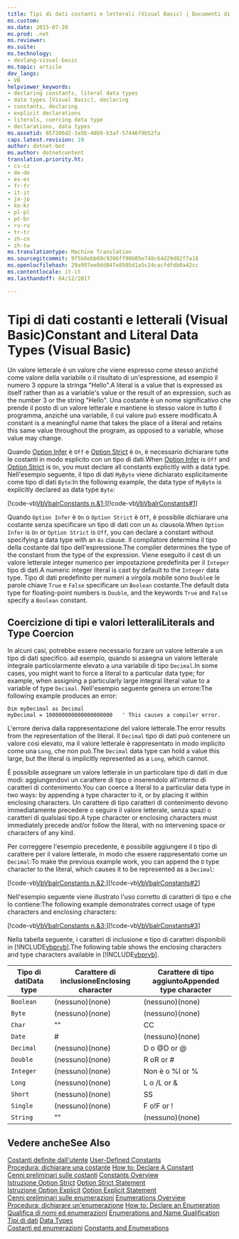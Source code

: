 ```yaml
---
title: Tipi di dati costanti e letterali (Visual Basic) | Documenti di Microsoft
ms.custom: 
ms.date: 2015-07-20
ms.prod: .net
ms.reviewer: 
ms.suite: 
ms.technology:
- devlang-visual-basic
ms.topic: article
dev_langs:
- VB
helpviewer_keywords:
- declaring constants, literal data types
- data types [Visual Basic], declaring
- constants, declaring
- explicit declarations
- literals, coercing data type
- declarations, data types
ms.assetid: 057206d2-3a5b-40b9-b3af-57446f9b52fa
caps.latest.revision: 19
author: dotnet-bot
ms.author: dotnetcontent
translation.priority.ht:
- cs-cz
- de-de
- es-es
- fr-fr
- it-it
- ja-jp
- ko-kr
- pl-pl
- pt-br
- ru-ru
- tr-tr
- zh-cn
- zh-tw
ms.translationtype: Machine Translation
ms.sourcegitcommit: 9f5b8ebb69c9206ff90b05e748c64d29d82f7a16
ms.openlocfilehash: 29a997ee0dd847e8505d1a5c24cacfdfdb0a42cc
ms.contentlocale: it-it
ms.lasthandoff: 04/12/2017

---
```

# <a name="constant-and-literal-data-types-visual-basic"></a><span data-ttu-id="5521c-102">Tipi di dati costanti e letterali (Visual Basic)</span><span class="sxs-lookup"><span data-stu-id="5521c-102">Constant and Literal Data Types (Visual Basic)</span></span>
<span data-ttu-id="5521c-103">Un valore letterale è un valore che viene espresso come stesso anziché come valore della variabile o il risultato di un'espressione, ad esempio il numero 3 oppure la stringa "Hello".</span><span class="sxs-lookup"><span data-stu-id="5521c-103">A literal is a value that is expressed as itself rather than as a variable's value or the result of an expression, such as the number 3 or the string "Hello".</span></span> <span data-ttu-id="5521c-104">Una costante è un nome significativo che prende il posto di un valore letterale e mantiene lo stesso valore in tutto il programma, anziché una variabile, il cui valore può essere modificato.</span><span class="sxs-lookup"><span data-stu-id="5521c-104">A constant is a meaningful name that takes the place of a literal and retains this same value throughout the program, as opposed to a variable, whose value may change.</span></span>  
  
 <span data-ttu-id="5521c-105">Quando [Option Infer](../../../../visual-basic/language-reference/statements/option-infer-statement.md) è `Off` e [Option Strict](../../../../visual-basic/language-reference/statements/option-strict-statement.md) è `On`, è necessario dichiarare tutte le costanti in modo esplicito con un tipo di dati.</span><span class="sxs-lookup"><span data-stu-id="5521c-105">When [Option Infer](../../../../visual-basic/language-reference/statements/option-infer-statement.md) is `Off` and [Option Strict](../../../../visual-basic/language-reference/statements/option-strict-statement.md) is `On`, you must declare all constants explicitly with a data type.</span></span> <span data-ttu-id="5521c-106">Nell'esempio seguente, il tipo di dati `MyByte` viene dichiarato esplicitamente come tipo di dati `Byte`:</span><span class="sxs-lookup"><span data-stu-id="5521c-106">In the following example, the data type of `MyByte` is explicitly declared as data type `Byte`:</span></span>  
  
 <span data-ttu-id="5521c-107">[!code-vb[VbVbalrConstants n.&1;](../../../../visual-basic/programming-guide/language-features/constants-enums/codesnippet/VisualBasic/constant-and-literal-data-types_1.vb)]</span><span class="sxs-lookup"><span data-stu-id="5521c-107">[!code-vb[VbVbalrConstants#1](../../../../visual-basic/programming-guide/language-features/constants-enums/codesnippet/VisualBasic/constant-and-literal-data-types_1.vb)]</span></span>  
  
 <span data-ttu-id="5521c-108">Quando `Option Infer` è `On` o `Option Strict` è `Off`, è possibile dichiarare una costante senza specificare un tipo di dati con un `As` clausola.</span><span class="sxs-lookup"><span data-stu-id="5521c-108">When `Option Infer` is `On` or `Option Strict` is `Off`, you can declare a constant without specifying a data type with an `As` clause.</span></span> <span data-ttu-id="5521c-109">Il compilatore determina il tipo della costante dal tipo dell'espressione.</span><span class="sxs-lookup"><span data-stu-id="5521c-109">The compiler determines the type of the constant from the type of the expression.</span></span> <span data-ttu-id="5521c-110">Viene eseguito il cast di un valore letterale integer numerico per impostazione predefinita per il `Integer` tipo di dati.</span><span class="sxs-lookup"><span data-stu-id="5521c-110">A numeric integer literal is cast by default to the `Integer` data type.</span></span> <span data-ttu-id="5521c-111">Tipo di dati predefinito per numeri a virgola mobile sono `Double`e le parole chiave `True` e `False` specificare un `Boolean` costante.</span><span class="sxs-lookup"><span data-stu-id="5521c-111">The default data type for floating-point numbers is `Double`, and the keywords `True` and `False` specify a `Boolean` constant.</span></span>  
  
## <a name="literals-and-type-coercion"></a><span data-ttu-id="5521c-112">Coercizione di tipi e valori letterali</span><span class="sxs-lookup"><span data-stu-id="5521c-112">Literals and Type Coercion</span></span>  
 <span data-ttu-id="5521c-113">In alcuni casi, potrebbe essere necessario forzare un valore letterale a un tipo di dati specifico. ad esempio, quando si assegna un valore letterale integrale particolarmente elevato a una variabile di tipo `Decimal`.</span><span class="sxs-lookup"><span data-stu-id="5521c-113">In some cases, you might want to force a literal to a particular data type; for example, when assigning a particularly large integral literal value to a variable of type `Decimal`.</span></span> <span data-ttu-id="5521c-114">Nell'esempio seguente genera un errore:</span><span class="sxs-lookup"><span data-stu-id="5521c-114">The following example produces an error:</span></span>  
  
```  
Dim myDecimal as Decimal  
myDecimal = 100000000000000000000   ' This causes a compiler error.  
```  
  
 <span data-ttu-id="5521c-115">L'errore deriva dalla rappresentazione del valore letterale.</span><span class="sxs-lookup"><span data-stu-id="5521c-115">The error results from the representation of the literal.</span></span> <span data-ttu-id="5521c-116">Il `Decimal` tipo di dati può contenere un valore così elevato, ma il valore letterale è rappresentato in modo implicito come una `Long`, che non può.</span><span class="sxs-lookup"><span data-stu-id="5521c-116">The `Decimal` data type can hold a value this large, but the literal is implicitly represented as a `Long`, which cannot.</span></span>  
  
 <span data-ttu-id="5521c-117">È possibile assegnare un valore letterale in un particolare tipo di dati in due modi: aggiungendovi un carattere di tipo o inserendolo all'interno di caratteri di contenimento.</span><span class="sxs-lookup"><span data-stu-id="5521c-117">You can coerce a literal to a particular data type in two ways: by appending a type character to it, or by placing it within enclosing characters.</span></span> <span data-ttu-id="5521c-118">Un carattere di tipo caratteri di contenimento devono immediatamente precedere o seguire il valore letterale, senza spazi o caratteri di qualsiasi tipo.</span><span class="sxs-lookup"><span data-stu-id="5521c-118">A type character or enclosing characters must immediately precede and/or follow the literal, with no intervening space or characters of any kind.</span></span>  
  
 <span data-ttu-id="5521c-119">Per correggere l'esempio precedente, è possibile aggiungere il `D` tipo di carattere per il valore letterale, in modo che essere rappresentato come un `Decimal`:</span><span class="sxs-lookup"><span data-stu-id="5521c-119">To make the previous example work, you can append the `D` type character to the literal, which causes it to be represented as a `Decimal`:</span></span>  
  
 <span data-ttu-id="5521c-120">[!code-vb[VbVbalrConstants n.&2;](../../../../visual-basic/programming-guide/language-features/constants-enums/codesnippet/VisualBasic/constant-and-literal-data-types_2.vb)]</span><span class="sxs-lookup"><span data-stu-id="5521c-120">[!code-vb[VbVbalrConstants#2](../../../../visual-basic/programming-guide/language-features/constants-enums/codesnippet/VisualBasic/constant-and-literal-data-types_2.vb)]</span></span>  
  
 <span data-ttu-id="5521c-121">Nell'esempio seguente viene illustrato l'uso corretto di caratteri di tipo e che lo contiene:</span><span class="sxs-lookup"><span data-stu-id="5521c-121">The following example demonstrates correct usage of type characters and enclosing characters:</span></span>  
  
 <span data-ttu-id="5521c-122">[!code-vb[VbVbalrConstants n.&3;](../../../../visual-basic/programming-guide/language-features/constants-enums/codesnippet/VisualBasic/constant-and-literal-data-types_3.vb)]</span><span class="sxs-lookup"><span data-stu-id="5521c-122">[!code-vb[VbVbalrConstants#3](../../../../visual-basic/programming-guide/language-features/constants-enums/codesnippet/VisualBasic/constant-and-literal-data-types_3.vb)]</span></span>  
  
 <span data-ttu-id="5521c-123">Nella tabella seguente, i caratteri di inclusione e tipo di caratteri disponibili in [!INCLUDE[vbprvb](../../../../csharp/programming-guide/concepts/linq/includes/vbprvb_md.md)].</span><span class="sxs-lookup"><span data-stu-id="5521c-123">The following table shows the enclosing characters and type characters available in [!INCLUDE[vbprvb](../../../../csharp/programming-guide/concepts/linq/includes/vbprvb_md.md)].</span></span>  
  
|<span data-ttu-id="5521c-124">Tipo di dati</span><span class="sxs-lookup"><span data-stu-id="5521c-124">Data type</span></span>|<span data-ttu-id="5521c-125">Carattere di inclusione</span><span class="sxs-lookup"><span data-stu-id="5521c-125">Enclosing character</span></span>|<span data-ttu-id="5521c-126">Carattere di tipo aggiunto</span><span class="sxs-lookup"><span data-stu-id="5521c-126">Appended type character</span></span>|  
|---|---|---|  
|`Boolean`|<span data-ttu-id="5521c-127">(nessuno)</span><span class="sxs-lookup"><span data-stu-id="5521c-127">(none)</span></span>|<span data-ttu-id="5521c-128">(nessuno)</span><span class="sxs-lookup"><span data-stu-id="5521c-128">(none)</span></span>|  
|`Byte`|<span data-ttu-id="5521c-129">(nessuno)</span><span class="sxs-lookup"><span data-stu-id="5521c-129">(none)</span></span>|<span data-ttu-id="5521c-130">(nessuno)</span><span class="sxs-lookup"><span data-stu-id="5521c-130">(none)</span></span>|  
|`Char`|<span data-ttu-id="5521c-131">"</span><span class="sxs-lookup"><span data-stu-id="5521c-131">"</span></span>|<span data-ttu-id="5521c-132">C</span><span class="sxs-lookup"><span data-stu-id="5521c-132">C</span></span>|  
|`Date`|#|<span data-ttu-id="5521c-133">(nessuno)</span><span class="sxs-lookup"><span data-stu-id="5521c-133">(none)</span></span>|  
|`Decimal`|<span data-ttu-id="5521c-134">(nessuno)</span><span class="sxs-lookup"><span data-stu-id="5521c-134">(none)</span></span>|<span data-ttu-id="5521c-135">D o @</span><span class="sxs-lookup"><span data-stu-id="5521c-135">D or @</span></span>|  
|`Double`|<span data-ttu-id="5521c-136">(nessuno)</span><span class="sxs-lookup"><span data-stu-id="5521c-136">(none)</span></span>|<span data-ttu-id="5521c-137">R o</span><span class="sxs-lookup"><span data-stu-id="5521c-137">R or</span></span> #|  
|`Integer`|<span data-ttu-id="5521c-138">(nessuno)</span><span class="sxs-lookup"><span data-stu-id="5521c-138">(none)</span></span>|<span data-ttu-id="5521c-139">Non è o %</span><span class="sxs-lookup"><span data-stu-id="5521c-139">I or %</span></span>|  
|`Long`|<span data-ttu-id="5521c-140">(nessuno)</span><span class="sxs-lookup"><span data-stu-id="5521c-140">(none)</span></span>|<span data-ttu-id="5521c-141">L o /</span><span class="sxs-lookup"><span data-stu-id="5521c-141">L or &</span></span>|  
|`Short`|<span data-ttu-id="5521c-142">(nessuno)</span><span class="sxs-lookup"><span data-stu-id="5521c-142">(none)</span></span>|<span data-ttu-id="5521c-143">S</span><span class="sxs-lookup"><span data-stu-id="5521c-143">S</span></span>|  
|`Single`|<span data-ttu-id="5521c-144">(nessuno)</span><span class="sxs-lookup"><span data-stu-id="5521c-144">(none)</span></span>|<span data-ttu-id="5521c-145">F o!</span><span class="sxs-lookup"><span data-stu-id="5521c-145">F or !</span></span>|  
|`String`|<span data-ttu-id="5521c-146">"</span><span class="sxs-lookup"><span data-stu-id="5521c-146">"</span></span>|<span data-ttu-id="5521c-147">(nessuno)</span><span class="sxs-lookup"><span data-stu-id="5521c-147">(none)</span></span>|  
  
## <a name="see-also"></a><span data-ttu-id="5521c-148">Vedere anche</span><span class="sxs-lookup"><span data-stu-id="5521c-148">See Also</span></span>  
 <span data-ttu-id="5521c-149">[Costanti definite dall'utente](../../../../visual-basic/programming-guide/language-features/constants-enums/user-defined-constants.md) </span><span class="sxs-lookup"><span data-stu-id="5521c-149">[User-Defined Constants](../../../../visual-basic/programming-guide/language-features/constants-enums/user-defined-constants.md) </span></span>  
<span data-ttu-id="5521c-150"> [Procedura: dichiarare una costante](../../../../visual-basic/programming-guide/language-features/constants-enums/how-to-declare-a-constant.md) </span><span class="sxs-lookup"><span data-stu-id="5521c-150"> [How to: Declare A Constant](../../../../visual-basic/programming-guide/language-features/constants-enums/how-to-declare-a-constant.md) </span></span>  
<span data-ttu-id="5521c-151"> [Cenni preliminari sulle costanti](../../../../visual-basic/programming-guide/language-features/constants-enums/constants-overview.md) </span><span class="sxs-lookup"><span data-stu-id="5521c-151"> [Constants Overview](../../../../visual-basic/programming-guide/language-features/constants-enums/constants-overview.md) </span></span>  
<span data-ttu-id="5521c-152"> [Istruzione Option Strict](../../../../visual-basic/language-reference/statements/option-strict-statement.md) </span><span class="sxs-lookup"><span data-stu-id="5521c-152"> [Option Strict Statement](../../../../visual-basic/language-reference/statements/option-strict-statement.md) </span></span>  
<span data-ttu-id="5521c-153"> [Istruzione Option Explicit](../../../../visual-basic/language-reference/statements/option-explicit-statement.md) </span><span class="sxs-lookup"><span data-stu-id="5521c-153"> [Option Explicit Statement](../../../../visual-basic/language-reference/statements/option-explicit-statement.md) </span></span>  
<span data-ttu-id="5521c-154"> [Cenni preliminari sulle enumerazioni](../../../../visual-basic/programming-guide/language-features/constants-enums/enumerations-overview.md) </span><span class="sxs-lookup"><span data-stu-id="5521c-154"> [Enumerations Overview](../../../../visual-basic/programming-guide/language-features/constants-enums/enumerations-overview.md) </span></span>  
<span data-ttu-id="5521c-155"> [Procedura: dichiarare un'enumerazione](../../../../visual-basic/programming-guide/language-features/constants-enums/how-to-declare-enumerations.md) </span><span class="sxs-lookup"><span data-stu-id="5521c-155"> [How to: Declare an Enumeration](../../../../visual-basic/programming-guide/language-features/constants-enums/how-to-declare-enumerations.md) </span></span>  
<span data-ttu-id="5521c-156"> [Qualifica di nomi ed enumerazioni](../../../../visual-basic/programming-guide/language-features/constants-enums/enumerations-and-name-qualification.md) </span><span class="sxs-lookup"><span data-stu-id="5521c-156"> [Enumerations and Name Qualification](../../../../visual-basic/programming-guide/language-features/constants-enums/enumerations-and-name-qualification.md) </span></span>  
<span data-ttu-id="5521c-157"> [Tipi di dati](../../../../visual-basic/language-reference/data-types/data-type-summary.md) </span><span class="sxs-lookup"><span data-stu-id="5521c-157"> [Data Types](../../../../visual-basic/language-reference/data-types/data-type-summary.md) </span></span>  
<span data-ttu-id="5521c-158"> [Costanti ed enumerazioni](../../../../visual-basic/language-reference/constants-and-enumerations.md)</span><span class="sxs-lookup"><span data-stu-id="5521c-158"> [Constants and Enumerations](../../../../visual-basic/language-reference/constants-and-enumerations.md)</span></span>
